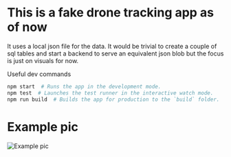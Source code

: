 # This is a fake drone tracking app as of now

It uses a local json file for the data.
It would be trivial to create a couple of sql tables and start a backend to serve
an equivalent json blob but the focus is just on visuals for now.


Useful dev commands

```sh
npm start  # Runs the app in the development mode.
npm test  # Launches the test runner in the interactive watch mode.
npm run build  # Builds the app for production to the `build` folder.
```


# Example pic

![Example pic](./example_pic.png)
